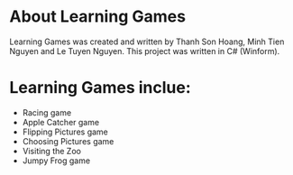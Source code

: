 # About Learning Games
Learning Games was created and written by Thanh Son Hoang, Minh Tien Nguyen and Le Tuyen Nguyen.
This project was written in C# (Winform).
# Learning Games inclue:
- Racing game
- Apple Catcher game
- Flipping Pictures game
- Choosing Pictures game
- Visiting the Zoo
- Jumpy Frog game
